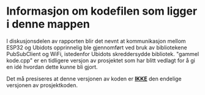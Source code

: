 # Informasjon om kodefilen som ligger i denne mappen

I diskusjonsdelen av rapporten blir det nevnt at kommunikasjon mellom ESP32 og Ubidots opprinnelig ble gjennomført ved bruk av bibliotekene PubSubClient og WiFi, istedenfor Ubidots skreddersydde bibliotek. "gammel kode.cpp" er en tidligere versjon av prosjektet som har blitt vedlagt for å gi en idé hvordan dette kunne bli gjort. 

Det må presiseres at denne versjonen av koden er <ins><B>IKKE</B></ins> den endelige versjonen av prosjektkoden. 
